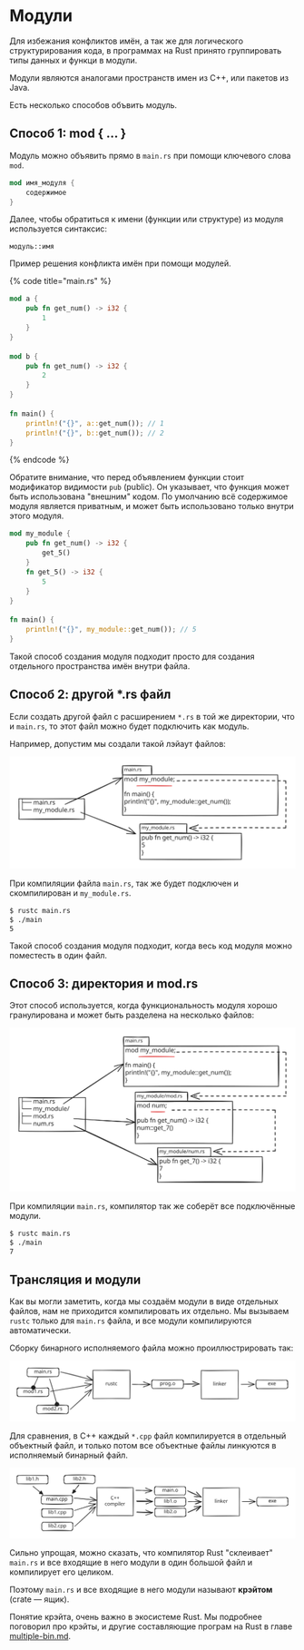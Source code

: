 # Модули

Для избежания конфликтов имён, а так же для логического структурирования кода, в программах на Rust принято группировать типы данных и функци в модули.

Модули являются аналогами пространств имен из C++, или пакетов из Java.

Есть несколько способов объвить модуль.

## Способ 1: mod { ... }

Модуль можно объявить прямо в `main.rs` при помощи ключевого слова `mod`.

```rust
mod имя_модуля {
    содержимое
}
```

Далее, чтобы обратиться к имени (функции или структуре) из модуля используется синтаксис:

```
модуль::имя
```

Пример решения конфликта имён при помощи модулей.

{% code title="main.rs" %}
```rust
mod a {
    pub fn get_num() -> i32 {
        1
    }
}

mod b {
    pub fn get_num() -> i32 {
        2
    }
}

fn main() {
    println!("{}", a::get_num()); // 1
    println!("{}", b::get_num()); // 2
}
```
{% endcode %}

Обратите внимание, что перед объявлением функции стоит модификатор видимости `pub` (public). Он указывает, что функция может быть использована "внешним" кодом. По умолчанию всё содержимое модуля является приватным, и может быть использовано только внутри этого модуля.

```rust
mod my_module {
    pub fn get_num() -> i32 {
        get_5()
    }
    fn get_5() -> i32 {
        5
    }
}

fn main() {
    println!("{}", my_module::get_num()); // 5
}
```

Такой способ создания модуля подходит просто для создания отдельного пространства имён внутри файла.

## Способ 2: другой \*.rs файл

Если создать другой файл с расширением `*.rs` в той же директории, что и `main.rs`, то этот файл можно будет подключить как модуль.

Например, допустим мы создали такой лэйаут файлов:

<img src="../.gitbook/assets/file.excalidraw (1) (1) (1) (1) (1) (1).svg" alt="" class="gitbook-drawing">

При компиляции файла `main.rs`, так же будет подключен и скомпилирован и `my_module.rs`.

```
$ rustc main.rs
$ ./main
5
```

Такой способ создания модуля подходит, когда весь код модуля можно поместесть в один файл.

## Способ 3: директория и mod.rs

Этот способ используется, когда функциональность модуля хорошо гранулирована и может быть разделена на несколько файлов:

<img src="../.gitbook/assets/file.excalidraw (1) (1) (1) (1) (1).svg" alt="" class="gitbook-drawing">

При компиляции `main.rs`, компилятор так же соберёт все подключённые модули.

```
$ rustc main.rs
$ ./main
7
```

## Трансляция и модули

Как вы могли заметить, когда мы создаём модули в виде отдельных файлов, нам не приходится компилировать их отдельно. Мы вызываем `rustc` только для `main.rs` файла, и все модули компилируются автоматически.

Сборку бинарного исполняемого файла можно проиллюстрировать так:

<img src="../.gitbook/assets/file.excalidraw (3).svg" alt="" class="gitbook-drawing">

Для сравнения, в C++ каждый `*.cpp` файл компилируется в отдельный объектный файл, и только потом все объектные файлы линкуются в исполняемый бинарный файл.

<img src="../.gitbook/assets/file.excalidraw (1) (1).svg" alt="" class="gitbook-drawing">

Сильно упрощая, можно сказать, что компилятор Rust "склеивает" `main.rs` и все входящие в него модули в один большой файл и компилирует его целиком.

Поэтому `main.rs` и все входящие в него модули называют **крэйтом** (crate — ящик).

Понятие крэйта, очень важно в экосистеме Rust. Мы подробнее поговорил про крэйты, и другие составляющие програм на Rust в главе [multiple-bin.md](../project/multiple-bin.md "mention").
